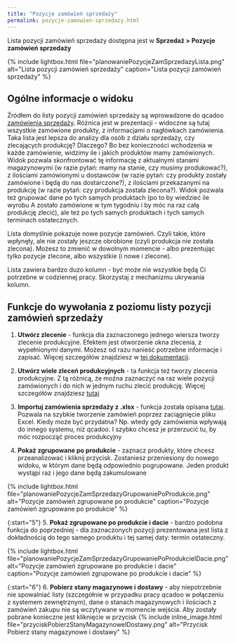 ```yaml
---
title: "Pozycje zamówień sprzedaży"
permalink: pozycje-zamowien-sprzedazy.html 
---
```


Lista pozycji zamówień sprzedaży dostępna jest w **Sprzedaż > Pozycje zamówień sprzedaży**

{% include lightbox.html file="planowaniePozycjeZamSprzedazyLista.png" alt="Lista pozycji zamówień sprzedaży" caption="Lista pozycji zamówień sprzedaży" %}

## Ogólne informacje o widoku

Źródłem do listy pozycji zamówień sprzedaży są wprowadzone do qcadoo [zamówienia sprzedaży](/zlecenia-nadrzedne). Różnica jest w prezentacji - widoczne są tutaj wszystkie zamówione produkty, z informacjami o nagłówkach zamówienia. Taka lista jest lepsza do analizy dla osób z działu sprzedaży, czy zlecających produkcję? Dlaczego? Bo bez konieczności wchodzenia w każde zamówienie, widzimy ile i jakich produktów mamy zamówionych. Widok pozwala skonfrontować tę informację z aktualnymi stanami magazynowymi (w razie pytań: mamy na stanie, czy musimy produkować?), z ilościami zamówionymi u dostawców (w razie pytań: czy produkty zostały zamówione i będą do nas dostarczone?), z ilościami przekazanymi na produkcję (w razie pytań: czy produkcja została zlecona?). Widok pozwala też grupować dane po tych samych produktach (po to by wiedzieć ile wyrobu A zostało zamówione w tym tygodniu i by móc na raz całą produkcję zlecić), ale też po tych samych produktach i tych samych terminach ostatecznych.

Lista domyślnie pokazuje nowe pozycje zamówień. Czyli takie, które wpłynęły, ale nie zostały jeszcze obrobione (czyli produkcja nie została zlecona). Możesz to zmienić w dowolnym momencie - albo prezentując tylko pozycje zlecone, albo wszystkie (i nowe i zlecone).

Lista zawiera bardzo dużo kolumn - być może nie wszystkie będą Ci potrzebne w codziennej pracy. Skorzystaj z mechanizmu ukrywania kolumn.

## Funkcje do wywołania z poziomu listy pozycji zamówień sprzedaży

1. **Utwórz zlecenie** - funkcja dla zaznaczonego jednego wiersza tworzy zlecenie produkcyjne. Efektem jest otworzenie okna zlecenia, z wypełnionymi danymi. Możesz od razu nanieść potrzebne informacje i zapisać. Więcej szczegółów znajdziesz w [tej dokumentacji](/zlecenia-nadrzedne.html#sposoby-dodawania-zleceń-produkcyjnych-do-zamówienia-sprzedaży).

2. **Utwórz wiele zleceń produkcyjnych** - ta funkcja też tworzy zlecenia produkcyjne. Z tą różnicą, że można zaznaczyć na raz wiele pozycji zamówionych i do nich w jednym ruchu zlecić produkcję. Więcej szczegółów znajdziesz [tutaj](/zlecenia-nadrzedne.html#utworzenie-wielu-zleceń-produkcyjnych-z-poziomu-zamówienia-sprzedaży)

3. **Importuj zamówienia sprzedaży z .xlsx** - funkcja została opisana [tutaj](http://localhost:4000/zlecenia-nadrzedne.html#import-zam%C3%B3wie%C5%84-sprzeda%C5%BCy-z-pliku-xlsx). Pozwala na szybkie tworzenie zamówień poprzez zaciągnięcie pliku Excel. Kiedy może być przydatna? Np. wtedy gdy zamówienia wpływają do innego systemu, niż qcadoo. I szybko chcesz je przerzucić tu, by móc rozpocząć proces produkcyjny

4. **Pokaż zgrupowane po produkcie** - zaznacz produkty, które chcesz przeanalizować i kliknij przycisk. Zostaniesz przeniesiony do nowego widoku, w którym dane będą odpowiednio pogrupowane. Jeden produkt wystąpi raz i jego dane będą zakumulowane

{% include lightbox.html file="planowaniePozycjeZamSprzedazyGrupowaniePoProdukcie.png" alt="Pozycje zamówień zgrupowane po produkcie" caption="Pozycje zamówień zgrupowane po produkcie" %}

{:start="5"}
5. **Pokaż zgrupowane po produkcie i dacie** - bardzo podobna funkcja do poprzedniej - dla zaznaczonych pozycji prezentowana jest lista z dokładnością do tego samego produktu i tej samej daty: termin ostateczny.

{% include lightbox.html file="planowaniePozycjeZamSprzedazyGrupowaniePoProdukcieIDacie.png" alt="Pozycje zamówień zgrupowane po produkcie i dacie" caption="Pozycje zamówień zgrupowane po produkcie i dacie" %}

{:start="6"}
6. **Pobierz stany magazynowe i dostawy** - aby niepotrzebnie nie spowalniać listy (szczegółnie w przypadku pracy qcadoo w połączeniu z systemem zewnętrznym), dane o stanach magazynowych i ilościach z zamówień zakupu nie są wczytywane w momencie wejścia. Aby zostały pobrane konieczne jest kliknięcie w przycisk {% include inline_image.html file="przyciskPobierzStanyMagazynoweIDostawy.png" alt="Przycisk Pobierz stany magazynowe i dostawy" %} 